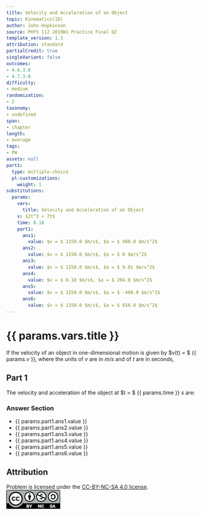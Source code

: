 ```yaml
---
title: Velocity and Acceleration of an Object
topic: Kinematics(1D)
author: John Hopkinson
source: PHYS 112 2019W1 Practice Final Q2
template_version: 1.3
attribution: standard
partialCredit: true
singleVariant: false
outcomes:
- 4.6.3.0
- 4.7.3.0
difficulty:
- medium
randomization:
- 2
taxonomy:
- undefined
span:
- chapter
length:
- average
tags:
- PW
assets: null
part1:
  type: multiple-choice
  pl-customizations:
    weight: 1
substitutions:
  params:
    vars:
      title: Velocity and Acceleration of an Object
    v: $2t^3 + 7t$
    time: 8.18
    part1:
      ans1:
        value: $v = $ 1150.0 $m/s$, $a = $ 408.0 $m/s^2$
      ans2:
        value: $v = $ 1150.0 $m/s$, $a = $ 0 $m/s^2$
      ans3:
        value: $v = $ 1150.0 $m/s$, $a = $ 9.81 $m/s^2$
      ans4:
        value: $v = $ 8.18 $m/s$, $a = $ 204.0 $m/s^2$
      ans5:
        value: $v = $ 1150.0 $m/s$, $a = $ -408.0 $m/s^2$
      ans6:
        value: $v = $ 1150.0 $m/s$, $a = $ 816.0 $m/s^2$
---
```

# {{ params.vars.title }}
If the velocity of an object in one-dimensional motion is given by $v(t) = $ {{ params.v }}, where the units of $v$ are in $m/s$ and of $t$ are in seconds,

## Part 1

The velocity and acceleration of the object at $t = $ {{ params.time }} $s$ are:

### Answer Section

- {{ params.part1.ans1.value }}
- {{ params.part1.ans2.value }}
- {{ params.part1.ans3.value }}
- {{ params.part1.ans4.value }}
- {{ params.part1.ans5.value }}
- {{ params.part1.ans6.value }}

## Attribution

Problem is licensed under the [CC-BY-NC-SA 4.0 license](https://creativecommons.org/licenses/by-nc-sa/4.0/).<br> ![The Creative Commons 4.0 license requiring attribution-BY, non-commercial-NC, and share-alike-SA license.](https://raw.githubusercontent.com/firasm/bits/master/by-nc-sa.png)